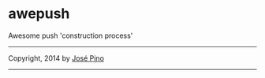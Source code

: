 awepush
=======

Awesome push 'construction process'

-------------

Copyright, 2014 by [José Pino](http://twitter.com/mrjopino)

-------------
